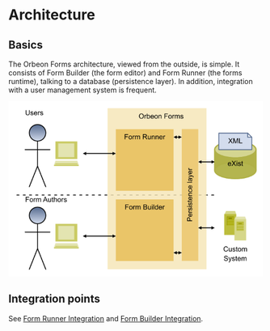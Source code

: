 # Architecture



## Basics

The Orbeon Forms architecture, viewed from the outside, is simple. It consists of Form Builder (the form editor) and Form Runner (the forms runtime), talking to a database (persistence layer). In addition, integration with a user management system is frequent.

![Overall architecture](../images/architecture.png)

## Integration points

See [Form Runner Integration](integration.md) and [Form Builder Integration](../../form-builder/integration.md).
